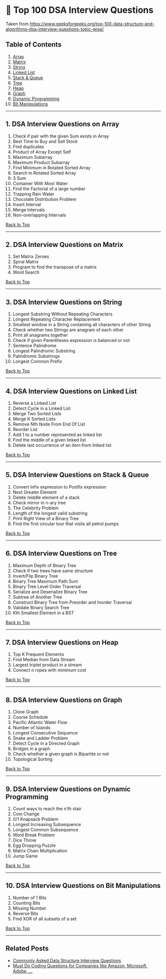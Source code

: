 # 📘 Top 100 DSA Interview Questions
Taken from https://www.geeksforgeeks.org/top-100-data-structure-and-algorithms-dsa-interview-questions-topic-wise/
## Table of Contents

1. [Array](#Array)
2. [Matrix](#Matrix)
3. [String](#String)
4. [Linked List](#Linked-List)
5. [Stack & Queue](#Stack-&-Queue)
6. [Tree](#Tree)
7. [Heap](#Heap)
8. [Graph](#Graph)
9. [Dynamic Programming](#Dynamic-Programming)
10. [Bit Manipulations](#Bit-Manipulations)

---

## <a id="Array"></a> 1. DSA Interview Questions on Array

1. Check if pair with the given Sum exists in Array  
2. Best Time to Buy and Sell Stock  
3. Find duplicates  
4. Product of Array Except Self  
5. Maximum Subarray  
6. Maximum Product Subarray  
7. Find Minimum in Rotated Sorted Array  
8. Search in Rotated Sorted Array  
9. 3 Sum  
10. Container With Most Water  
11. Find the Factorial of a large number  
12. Trapping Rain Water  
13. Chocolate Distribution Problem  
14. Insert Interval  
15. Merge Intervals  
16. Non-overlapping Intervals  

[Back to Top](#Table-of-Contents)

---

## <a id="Matrix"></a> 2. DSA Interview Questions on Matrix

1. Set Matrix Zeroes  
2. Spiral Matrix  
3. Program to find the transpose of a matrix  
4. Word Search  

[Back to Top](#Table-of-Contents)

---

## <a id="String"></a> 3. DSA Interview Questions on String

1. Longest Substring Without Repeating Characters  
2. Longest Repeating Character Replacement  
3. Smallest window in a String containing all characters of other String  
4. Check whether two Strings are anagram of each other  
5. Print all anagrams together  
6. Check if given Parentheses expression is balanced or not  
7. Sentence Palindrome  
8. Longest Palindromic Substring  
9. Palindromic Substrings  
10. Longest Common Prefix  

[Back to Top](#Table-of-Contents)

---

## <a id="Linked-List"></a> 4. DSA Interview Questions on Linked List

1. Reverse a Linked List  
2. Detect Cycle in a Linked List  
3. Merge Two Sorted Lists  
4. Merge K Sorted Lists  
5. Remove Nth Node From End Of List  
6. Reorder List  
7. Add 1 to a number represented as linked list  
8. Find the middle of a given linked list  
9. Delete last occurrence of an item from linked list  

[Back to Top](#Table-of-Contents)

---

## <a id="Stack-&-Queue"></a> 5. DSA Interview Questions on Stack & Queue

1. Convert Infix expression to Postfix expression  
2. Next Greater Element  
3. Delete middle element of a stack  
4. Check mirror in n-ary tree  
5. The Celebrity Problem  
6. Length of the longest valid substring  
7. Print Right View of a Binary Tree  
8. Find the first circular tour that visits all petrol pumps  

[Back to Top](#Table-of-Contents)

---

## <a id="Tree"></a> 6. DSA Interview Questions on Tree

1. Maximum Depth of Binary Tree  
2. Check if two trees have same structure  
3. Invert/Flip Binary Tree  
4. Binary Tree Maximum Path Sum  
5. Binary Tree Level Order Traversal  
6. Serialize and Deserialize Binary Tree  
7. Subtree of Another Tree  
8. Construct Binary Tree from Preorder and Inorder Traversal  
9. Validate Binary Search Tree  
10. Kth Smallest Element in a BST  

[Back to Top](#Table-of-Contents)

---

## <a id="Heap"></a> 7. DSA Interview Questions on Heap

1. Top K Frequent Elements  
2. Find Median from Data Stream  
3. Largest triplet product in a stream  
4. Connect n ropes with minimum cost  

[Back to Top](#Table-of-Contents)

---

## <a id="Graph"></a> 8. DSA Interview Questions on Graph

1. Clone Graph  
2. Course Schedule  
3. Pacific Atlantic Water Flow  
4. Number of Islands  
5. Longest Consecutive Sequence  
6. Snake and Ladder Problem  
7. Detect Cycle in a Directed Graph  
8. Bridges in a graph  
9. Check whether a given graph is Bipartite or not  
10. Topological Sorting  

[Back to Top](#Table-of-Contents)

---

## <a id="Dynamic-Programming"></a> 9. DSA Interview Questions on Dynamic Programming

1. Count ways to reach the n’th stair  
2. Coin Change  
3. 0/1 Knapsack Problem  
4. Longest Increasing Subsequence  
5. Longest Common Subsequence  
6. Word Break Problem  
7. Dice Throw  
8. Egg Dropping Puzzle  
9. Matrix Chain Multiplication  
10. Jump Game  

[Back to Top](#Table-of-Contents)

---

## <a id="Bit-Manipulations"></a> 10. DSA Interview Questions on Bit Manipulations

1. Number of 1 Bits  
2. Counting Bits  
3. Missing Number  
4. Reverse Bits  
5. Find XOR of all subsets of a set  

[Back to Top](#Table-of-Contents)

---

## Related Posts

- [Commonly Asked Data Structure Interview Questions](#)  
- [Must Do Coding Questions for Companies like Amazon, Microsoft, Adobe, …](#)

